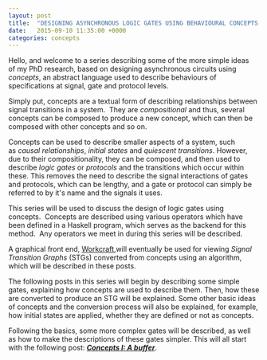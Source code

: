 ```yaml
---
layout: post
title:  "DESIGNING ASYNCHRONOUS LOGIC GATES USING BEHAVIOURAL CONCEPTS: AN INTRODUCTION"
date:   2015-09-10 11:35:00 +0000
categories: concepts
---
```



Hello, and welcome to a series describing some of the more simple ideas
of my PhD research, based on designing asynchronous circuits using
*concepts*, an abstract language used to describe behaviours of
specifications at signal, gate and protocol levels.

Simply put, concepts
are a textual form of describing relationships between signal
transitions in a system.  They are *compositional* and thus, several
concepts can be composed to produce a new concept, which can then be
composed with other concepts and so on.

Concepts can be used to describe
smaller aspects of a system, such as *causal relationships*, *initial
states* and *quiescent transitions*. However, due to their
compositionality, they can be composed, and then used to describe *logic
gates* or *protocols* and the transitions which occur within these. This
removes the need to describe the signal interactions of gates and
protocols, which can be lengthy, and a gate or protocol can simply be
referred to by it's name and the signals it uses.

This series will be
used to discuss the design of logic gates using concepts.  Concepts are
described using various operators which have been defined in a Haskell
program, which serves as the backend for this method.  Any operators we
meet in during this series will be described.

A graphical front end,
[Workcraft](http://www.workcraft.org/),will eventually be used for
viewing *Signal Transition Graphs* (STGs) converted from concepts using
an algorithm, which will be described in these posts.

The following
posts in this series will begin by describing some simple gates,
explaining how concepts are used to describe them. Then, how these
are converted to produce an STG will be explained. Some other basic
ideas of concepts and the conversion process will also be explained, for
example, how initial states are applied, whether they are defined or not
as concepts.

Following the basics, some more complex gates will be
described, as well as how to make the descriptions of these gates
simpler. This will all start with the following post: [***Concepts I: A
buffer***](https://blogs.ncl.ac.uk/jrbeaumont/2015/09/30/designing-asynchronous-logic-gates-using-behavioural-concepts-i-a-buffer-2/).
 
